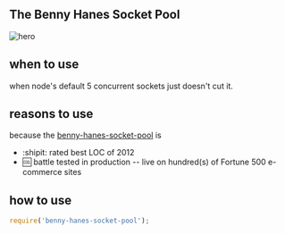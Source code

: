 The Benny Hanes Socket Pool
---------------------------

![hero](https://raw.githubusercontent.com/jmonster/benny-hanes-socket-pool/master/hero.png)

## when to use
when node's default 5 concurrent sockets just doesn't cut it.


## reasons to use
because the [benny-hanes-socket-pool](https://github.com/jmonster/benny-hanes-socket-pool) is
+ :shipit: rated best LOC of 2012
+ :cool: battle tested in production -- live on hundred(s) of Fortune 500 e-commerce sites


## how to use
```javascript
require('benny-hanes-socket-pool');
```

